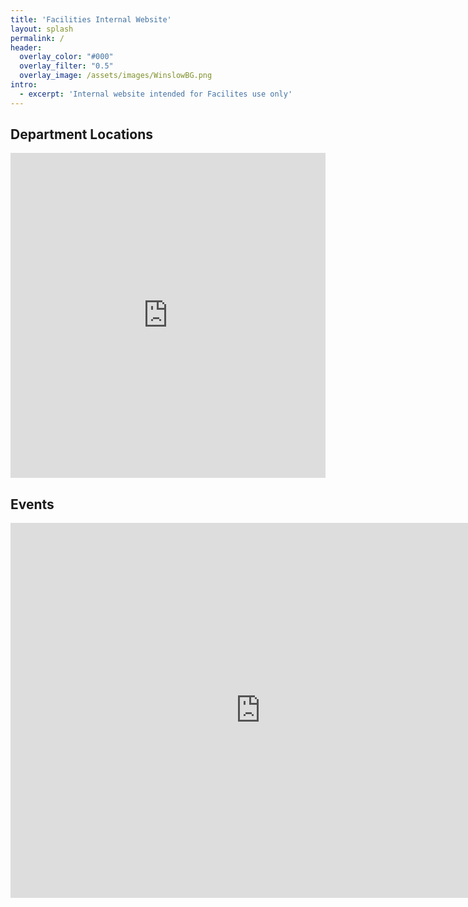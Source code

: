 ```yaml
---
title: 'Facilities Internal Website'
layout: splash
permalink: /
header:
  overlay_color: "#000"
  overlay_filter: "0.5"
  overlay_image: /assets/images/WinslowBG.png
intro: 
  - excerpt: 'Internal website intended for Facilites use only'
---
```


## Department Locations

<iframe width="100%" height="520" frameborder="0" src="https://www.google.com/maps/d/embed?mid=1EZuU0oqrMU1s62CefXXE-eSeSAPJwRg&ehbc=2E312F&noprof=1" allowfullscreen webkitallowfullscreen mozallowfullscreen oallowfullscreen msallowfullscreen></iframe>


## Events

<iframe src="https://calendar.google.com/calendar/embed?height=600&wkst=1&ctz=America%2FPhoenix&showPrint=0&title&src=d29ya2RvY2ZhY0BnbWFpbC5jb20&src=ZW4udXNhI2hvbGlkYXlAZ3JvdXAudi5jYWxlbmRhci5nb29nbGUuY29t&color=%23039BE5&color=%230B8043" style="margin: 0 auto;" "border:solid 1px #777" width="800" height="600" frameborder="0" scrolling="no"></iframe>
